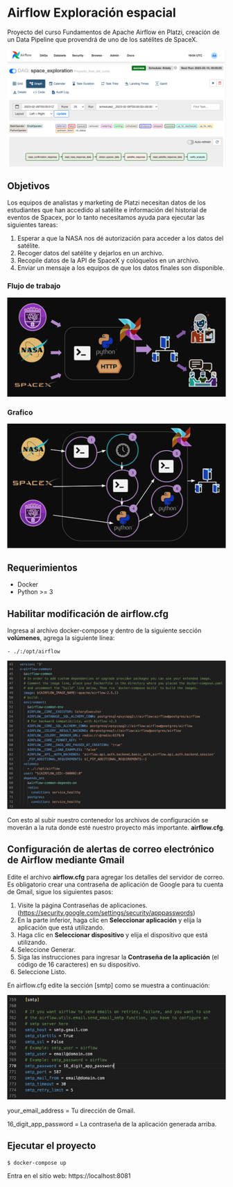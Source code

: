# Airflow Exploración espacial

Proyecto del curso Fundamentos de Apache Airflow en Platzi, creación de un Data Pipeline que provendrá de uno de los satélites de SpaceX.

![project](pictures/project.png)

## Objetivos

Los equipos de analistas y marketing de Platzi necesitan datos de los estudiantes que han accedido al satélite e información del historial de eventos de Spacex, por lo tanto necesitamos ayuda para ejecutar las siguientes tareas:

1. Esperar a que la NASA nos dé autorización para acceder a los datos
del satélite.
2. Recoger datos del satélite y dejarlos en un archivo.
3. Recopile datos de la API de SpaceX y colóquelos en un archivo.
4. Enviar un mensaje a los equipos de que los datos finales son
disponible.

### Flujo de trabajo

![workflow](pictures/workflow.png)

### Grafico

![graph](pictures/graph.png)

## Requerimientos

* Docker
* Python >= 3

## Habilitar modificación de airflow.cfg

Ingresa al archivo docker-compose y dentro de la siguiente sección **volúmenes**, agrega la siguiente línea:

    - ./:/opt/airflow

![docker-compose](pictures/docker-compose.png)

Con esto al subir nuestro contenedor los archivos de configuración se moverán a la ruta donde esté nuestro proyecto más importante. **airflow.cfg**.

## Configuración de alertas de correo electrónico de Airflow mediante Gmail

Edite el archivo **airflow.cfg** para agregar los detalles del servidor de correo. Es obligatorio crear una contraseña de aplicación de Google para tu cuenta de Gmail, sigue los siguientes pasos:

1. Visite la página Contraseñas de aplicaciones. (https://security.google.com/settings/security/apppasswords)
2. En la parte inferior, haga clic en **Seleccionar aplicación** y elija la aplicación que está utilizando.
3. Haga clic en **Seleccionar dispositivo** y elija el dispositivo que está utilizando.
4. Seleccione Generar.
5. Siga las instrucciones para ingresar la **Contraseña de la aplicación** (el código de 16 caracteres) en su dispositivo.
6. Seleccione Listo.

En airflow.cfg edite la sección [smtp] como se muestra a continuación:

![airflow-cfg](pictures/airflow-cfg.png)

your_email_address = Tu dirección de Gmail.

16_digit_app_password = La contraseña de la aplicación generada arriba.

## Ejecutar el proyecto
    $ docker-compose up

Entra en el sitio web: https://localhost:8081
